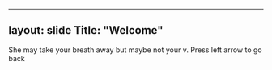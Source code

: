 ------------
layout: slide
Title: "Welcome"
-------------
She may take your breath away but maybe not your v.
Press left arrow to go back
